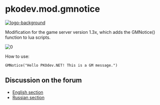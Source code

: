 # pkodev.mod.gmnotice

[![logo-background](https://user-images.githubusercontent.com/3164064/163711104-29410e0d-3c86-411a-9319-9ffeaa62abb8.png)](http://pkodev.net "PKOdev.NET")


Modification for the game server version 1.3x, which adds the GMNotice() function to lua scripts.

![0](https://user-images.githubusercontent.com/3164064/210764231-176ba240-063e-47ff-b3d9-5f3fc60d95bf.png)

How to use:

    GMNotice("Hello PKOdev.NET! This is a GM message.")

## Discussion on the forum

- [English section](https://pkodev.net/topic/6972-gmnotice-function/)
- [Russian section](https://pkodev.net/topic/6968-%D1%84%D1%83%D0%BD%D0%BA%D1%86%D0%B8%D1%8F-gmnotice/)
